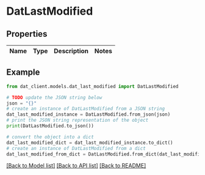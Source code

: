 # DatLastModified


## Properties

Name | Type | Description | Notes
------------ | ------------- | ------------- | -------------

## Example

```python
from dat_client.models.dat_last_modified import DatLastModified

# TODO update the JSON string below
json = "{}"
# create an instance of DatLastModified from a JSON string
dat_last_modified_instance = DatLastModified.from_json(json)
# print the JSON string representation of the object
print(DatLastModified.to_json())

# convert the object into a dict
dat_last_modified_dict = dat_last_modified_instance.to_dict()
# create an instance of DatLastModified from a dict
dat_last_modified_from_dict = DatLastModified.from_dict(dat_last_modified_dict)
```
[[Back to Model list]](../README.md#documentation-for-models) [[Back to API list]](../README.md#documentation-for-api-endpoints) [[Back to README]](../README.md)


